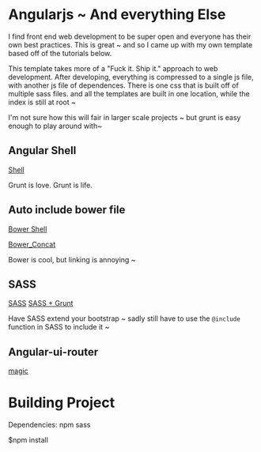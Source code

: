 #  Angularjs ~ And everything Else

I find front end web development to be super open and everyone has their own
best practices. This is great ~ and so I came up with my own template based off
of the tutorials below. 

This template takes more of a "Fuck it. Ship it." approach to web development.
After developing, everything is compressed to a single js file, with another js
file of dependences. There is one css that is built off of multiple sass files.
and all the templates are built in one location, while the index is still at
root ~ 

I'm not sure how this will fair in larger scale projects ~ but grunt is easy
enough to play around with~ 

## Angular Shell
[Shell](http://manuel.kiessling.net/2014/06/09/creating-a-useful-angularjs-project-structure-and-toolchain/)

Grunt is love. Grunt is life. 

## Auto include bower file
[Bower Shell](http://fuseinteractive.ca/blog/automating-bower-library-integration-grunt#.VOv8s1PF8m8)

[Bower_Concat](https://github.com/sapegin/grunt-bower-concat)

Bower is cool, but linking is annoying ~ 

## SASS 

[SASS](http://sass-lang.com/guide)
[SASS + Grunt](http://ryanchristiani.com/getting-started-with-grunt-and-sass/)

Have SASS extend your bootstrap ~ sadly still have to use the `@include` function in SASS to include it ~ 

## Angular-ui-router

[magic](https://github.com/angular-ui/ui-router)


# Building Project

Dependencies: 
  npm
  sass

$npm install

